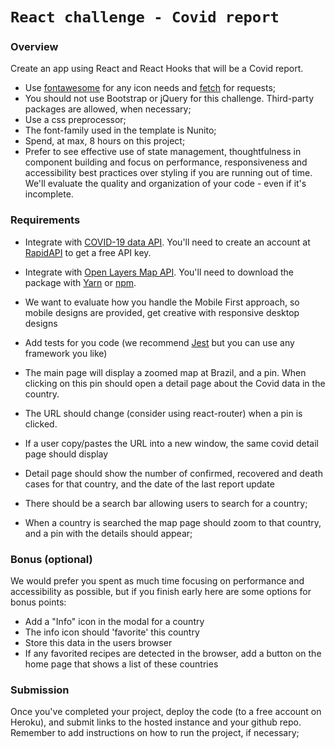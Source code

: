 # `React challenge - Covid report`

### Overview
Create an app using React and React Hooks that will be a Covid report.

- Use [fontawesome](https://fontawesome.com/) for any icon needs and [fetch](https://developer.mozilla.org/en-US/docs/Web/API/Fetch_API/Using_Fetch) for requests;
- You should not use Bootstrap or jQuery for this challenge. Third-party packages are allowed, when necessary;
- Use a css preprocessor;
- The font-family used in the template is Nunito;
- Spend, at max, 8 hours on this project;
- Prefer to see effective use of state management, thoughtfulness in component building and focus on performance, responsiveness and accessibility best practices over styling if you are running out of time. We'll evaluate the quality and organization of your code - even if it's incomplete.

### Requirements
- Integrate with [COVID-19 data API](https://rapidapi.com/Gramzivi/api/covid-19-data). You'll need to create an account at [RapidAPI](https://rapidapi.com/) to get a free API key.
- Integrate with [Open Layers Map API](https://openlayers.org/en/latest/examples/icon-color.html). You'll need to download the package with [Yarn](https://yarnpkg.com/package/ol) or [npm](https://www.npmjs.com/package/ol).
- We want to evaluate how you handle the Mobile First approach, so mobile designs are provided, get creative with responsive desktop designs
- Add tests for you code (we recommend [Jest](https://jestjs.io/) but you can use any framework you like)

- The main page will display a zoomed map at Brazil, and a pin. When clicking on this pin should open a detail page about the Covid data in the country.
- The URL should change (consider using react-router) when a pin is clicked.
- If a user copy/pastes the URL into a new window, the same covid detail page should display
- Detail page should show the number of confirmed, recovered and death cases for that country, and the date of the last report update
- There should be a search bar allowing users to search for a country;
- When a country is searched the map page should zoom to that country, and a pin with the details should appear;

### Bonus (optional)
We would prefer you spent as much time focusing on performance and accessibility as possible, but if you finish early here are some options for bonus points:

- Add a "Info" icon in the modal for a country
- The info icon should 'favorite' this country
- Store this data in the users browser
- If any favorited recipes are detected in the browser, add a button on the home page that shows a list of these countries

### Submission
Once you've completed your project, deploy the code (to a free account on Heroku), and submit links to the hosted instance and your github repo. Remember to add instructions on how to run the project, if necessary;
